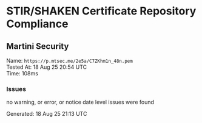 # STIR/SHAKEN Certificate Repository Compliance

## Martini Security

Name: `https://p.mtsec.me/2e5a/C7ZKhm1n_48n.pem`\
Tested At: 18 Aug 25 20:54 UTC\
Time: 108ms

### Issues

no warning, or error, or notice date level issues were found

Generated: 18 Aug 25 21:13 UTC